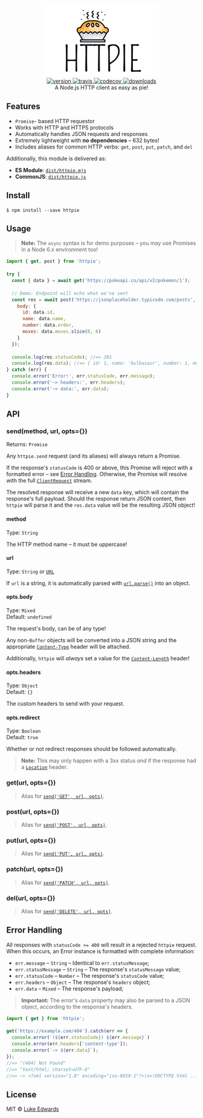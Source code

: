 <div align="center">
  <img src="logo.png" alt="httpie" height="190" />
</div>

<div align="center">
  <a href="https://npmjs.org/package/httpie">
    <img src="https://badgen.now.sh/npm/v/httpie" alt="version" />
  </a>
  <a href="https://travis-ci.org/lukeed/httpie">
    <img src="https://badgen.now.sh/travis/lukeed/httpie" alt="travis" />
  </a>
  <a href="https://codecov.io/gh/lukeed/httpie">
    <img src="https://badgen.now.sh/codecov/c/github/lukeed/httpie" alt="codecov" />
  </a>
  <a href="https://npmjs.org/package/httpie">
    <img src="https://badgen.now.sh/npm/dm/httpie" alt="downloads" />
  </a>
</div>

<div align="center">A Node.js HTTP client as easy as pie!</div>

## Features

* `Promise`- based HTTP requestor
* Works with HTTP and HTTPS protocols
* Automatically handles JSON requests and responses
* Extremely lightweight with **no dependencies** – 632 bytes!
* Includes aliases for common HTTP verbs: `get`, `post`, `put`, `patch`, and `del`

Additionally, this module is delivered as:

* **ES Module**: [`dist/httpie.mjs`](https://unpkg.com/httpie/dist/httpie.mjs)
* **CommonJS**: [`dist/httpie.js`](https://unpkg.com/httpie/dist/httpie.js)


## Install

```
$ npm install --save httpie
```


## Usage

> **Note:** The `async` syntax is for demo purposes – you may use Promises in a Node 6.x environment too!

```js
import { get, post } from 'httpie';

try {
  const { data } = await get('https://pokeapi.co/api/v2/pokemon/1');

  // Demo: Endpoint will echo what we've sent
  const res = await post('https://jsonplaceholder.typicode.com/posts', {
    body: {
      id: data.id,
      name: data.name,
      number: data.order,
      moves: data.moves.slice(0, 6)
    }
  });

  console.log(res.statusCode); //=> 201
  console.log(res.data); //=> { id: 1, name: 'bulbasaur', number: 1, moves: [{...}, {...}] }
} catch (err) {
  console.error('Error!', err.statusCode, err.message);
  console.error('~> headers:', err.headers);
  console.error('~> data:', err.data);
}
```


## API

### send(method, url, opts={})
Returns: `Promise`

Any `httpie.send` request (and its aliases) will always return a Promise.

If the response's `statusCode` is 400 or above, this Promise will reject with a formatted error – see [Error Handling](#error-handling). Otherwise, the Promise will resolve with the full [`ClientRequest`](https://nodejs.org/api/http.html#http_class_http_clientrequest) stream.

The resolved response will receive a new `data` key, which will contain the response's full payload. Should the response return JSON content, then `httpie` will parse it and the `res.data` value will be the resulting JSON object!

#### method
Type: `String`

The HTTP method name – it must be uppercase!

#### url
Type: `String` or [`URL`](https://nodejs.org/api/url.html#url_the_whatwg_url_api)

If `url` is a string, it is automatically parsed with [`url.parse()`](https://nodejs.org/api/url.html#url_url_parse_urlstring_parsequerystring_slashesdenotehost) into an object.

#### opts.body
Type: `Mixed`<br>
Default: `undefined`

The request's body, can be of any type!

Any non-`Buffer` objects will be converted into a JSON string and the appropriate [`Content-Type`](https://developer.mozilla.org/en-US/docs/Web/HTTP/Headers/Content-Type) header will be attached.

Additionally, `httpie` will _always_ set a value for the [`Content-Length`](https://developer.mozilla.org/en-US/docs/Web/HTTP/Headers/Content-Length) header!

#### opts.headers
Type: `Object`<br>
Default: `{}`

The custom headers to send with your request.

#### opts.redirect
Type: `Boolean`<br>
Default: `true`

Whether or not redirect responses should be followed automatically.

> **Note:** This may only happen with a 3xx status _and_ if the response had a [`Location`](https://developer.mozilla.org/en-US/docs/Web/HTTP/Headers/Location) header.


### get(url, opts={})
> Alias for [`send('GET', url, opts)`](#sendmethod-url-opts).

### post(url, opts={})
> Alias for [`send('POST', url, opts)`](#sendmethod-url-opts).

### put(url, opts={})
> Alias for [`send('PUT', url, opts)`](#sendmethod-url-opts).

### patch(url, opts={})
> Alias for [`send('PATCH', url, opts)`](#sendmethod-url-opts).

### del(url, opts={})
> Alias for [`send('DELETE', url, opts)`](#sendmethod-url-opts).


## Error Handling

All responses with `statusCode >= 400` will result in a rejected `httpie` request. When this occurs, an Error instance is formatted with complete information:

* `err.message` – `String` – Identical to `err.statusMessage`;
* `err.statusMessage` – `String` – The response's `statusMessage` value;
* `err.statusCode` – `Number` – The response's `statusCode` value;
* `err.headers` – `Object` – The response's `headers` object;
* `err.data` – `Mixed` – The response's payload;

> **Important:** The error's `data` property may also be parsed to a JSON object, according to the response's headers.

```js
import { get } from 'httpie';

get('https://example.com/404').catch(err => {
  console.error(`(${err.statusCode}) ${err.message}`)
  console.error(err.headers['content-type']);
  console.error(`~> ${err.data}`);
});
//=> "(404) Not Found"
//=> "text/html; charset=UTF-8"
//=> ~> <?xml version="1.0" encoding="iso-8859-1"?>\n<!DOCTYPE html ...</body>\n</html>
```

## License

MIT © [Luke Edwards](https://lukeed.com)
